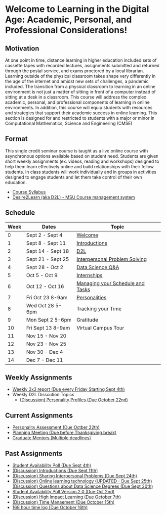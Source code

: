 # Welcome to  Learning in the Digital Age: Academic, Personal, and Professional Considerations!

## Motivation 
At one point in time, distance learning in higher education included sets of cassette tapes with recorded lectures, assignments submitted and returned through the postal service, and exams proctored by a local librarian. Learning outside of the physical classroom takes shape very differently in the age of the internet and amidst new sets of challenges, a pandemic included. The transition from a physical classroom to learning in an online environment is not just a matter of sitting in front of a computer instead of sitting at a desk in a classroom. This course will address the complex academic, personal, and professional components of learning in online environments. In addition, this course will equip students with resources and strategies that support their academic success in online learning. This section is designed for and restricted to students with a major or minor in Computational Mathematics, Science and Engineering (CMSE)

## Format
This single credit seminar course is taught as a live online course with asynchronous options available based on student need.   Students are given short weekly assignments (ex. videos, reading and workshops) designed to help them  learn effectively online and build relationships with their fellow students.   In class students will work individually and in groups in activities designed to engage students and let them take control of their own education.  

- [Course Syllabus](https://docs.google.com/document/d/e/2PACX-1vRT3n1QJyiX8QVwtKLSzMafUcQGJif2ipsgR5giEqchQ5jVBHZRyJKNT30OFifqojdrspXiJUHuGm0Z/pub)
- [Desire2Learn (aka D2L) - MSU Course management system](https://d2l.msu.edu/d2l/home/1172254)

## Schedule

| Week | Dates |  Topic |
|------|-------|-------|
| 0 | Sept 2 - Sept 4 | [Welcome](0907-SEMINAR-Welcome) |
| 1 | Sept 8 - Sept 11 | [Introductions](0908-SEMINAR-Introduction)  |
| 2 | Sept 14 - Sept 18 | [D2L](0914-SEMINAR-D2L) | 
| 3 | Sept 21 - Sept 25| [Interpersonal Problem Solving](0924-SEMINAR-Interpersonal_Problem_Solving)  | 
| 4 | Sept 28 - Oct 2 | [Data Science Q&A](1001-SEMINAR-Data_Science_QnA)  |
| 5 | Oct 5 - Oct 9 | [Internships](1008-SEMINAR-Adam_Alessio) | 
| 6 | Oct 12 - Oct 16 | [Managing your Schedule and Tasks](1016-SEMINAR-Calendars) | 
| 7 | Fri Oct 23 8-9am | [Personalities](1023-SEMINAR-Personalities)
| 8 | Wed Oct 28 5-6pm| Tracking your Time | 
| 9 | Mon Sept 2 5-6pm  | Gratitude | 
| 10 | Fri Sept 13 8-9am   | Virtual Campus Tour | 
| 11 | Nov 15 - Nov 20 | | 
| 12 | Nov 23 - Nov 25  |  | 
| 13 | Nov 30 - Dec 4 | | 
| 14 | Dec 7 - Dec 11 | | 

## Weekly Assignments
* [Weekly 3x3 report (Due every Friday Starting Sept 4th)](3x3_Weekly_Report)
* Weekly D2L Disscution Topics
	* [(Discussion) Personality Profiles (Due October 22nd)](1022-DISCUSSION-Personal_Profiles)

## Current Assignments
* [Personality Assessment (Due Octber 22th)](1022-Personallity_Assessment)
* [Planning Meeting (Due before Thanksgiving break)](Planning_meeting)
* [Graduate Mentors (Multiple deadlines)](Mentors)

## Past Assignments

* [Student Availability Poll (Due Sept 4th)](Availability_Poll)
* [(Discussion) Introductions (Due Sept 11th)](0911-DISCUSSION-Introductions)
* [(Discussion) Sharing Interpersonal Problems (Due Sept 24th)](0924-DISCUSSION-Sharing_interpersonal_Problems)
* [(Discussion) Online learning technology (UPDATED - Due Sept 25th)](0925-DISCUSSION-Online_Technology_Questions_and_Ideas)
[(Discussion) Questions about Data Science Degrees (Due Sept 30th)](1002-DISCUSSION-Questions_about_Data_Science_Degree)
* [Student Availability Poll Version 2.0 (Due Oct 2nd)](1002-Availability_Poll-V2)
* [(Discussion) High Impact Learning (Due October 7th)](1007-DISCUSSION-High_Impact_Learning)
* [(Discussion) Time Manaement (Due October 15th)](1015-DISCUSSION-Time_Managment)
* [168 hour time log (Due October 16th)](168_hour_time_log) 
